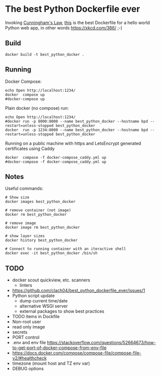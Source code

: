 # The best Python Dockerfile ever

Invoking [Cunningham's Law](https://meta.wikimedia.org/wiki/Cunningham%27s_Law), [this](https://github.com/clach04/best_python_dockerfile_ever) is the best Dockerfile for a hello world Python web app, in other words https://xkcd.com/386/ ;-)


## Build

    docker build -t best_python_docker .

## Running

Docker Compose:

    echo Open http://localhost:1234/
    docker  compose up
    #docker-compose up

Plain docker (no compose) run:

    echo Open http://localhost:1234/
    #docker run -p 8000:8000 --name best_python_docker --hostname bpd --restart=unless-stopped best_python_docker
    docker  run -p 1234:8000 --name best_python_docker --hostname bpd --restart=unless-stopped best_python_docker

Running on a public machine with https and LetsEncrypt generated certificates using Caddy

    docker  compose -f docker-compose_caddy.yml up
    #docker-compose -f docker-compose_caddy.yml up


## Notes

Useful commands:

    # Show size
    docker images best_python_docker

    # remove container (not image)
    docker rm best_python_docker

    # remove image
    docker image rm best_python_docker

    # show layer sizes
    docker history best_python_docker

    # Connect to running container with an iteractive shell
    docker exec -it best_python_docker /bin/sh

## TODO

  * docker scout quickview, etc. scanners
      * linters
  * https://github.com/clach04/best_python_dockerfile_ever/issues/1
  * Python script update
      * dump current time/date
      * alternative WSGI server
      * external packages to show best practices
  * TODO items in Dockfile
  * Non-root user
  * read only image
  * secrets
  * PORT control
  * .env and env file https://stackoverflow.com/questions/52664673/how-to-get-port-of-docker-compose-from-env-file
  * https://docs.docker.com/compose/compose-file/compose-file-v2/#healthcheck
  * timezone (mount host and TZ env var)
  * DEBUG options
